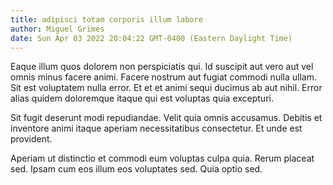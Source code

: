 ```yaml
---
title: adipisci totam corporis illum labore
author: Miguel Grimes
date: Sun Apr 03 2022 20:04:22 GMT-0400 (Eastern Daylight Time)
---
```

Eaque illum quos dolorem non perspiciatis qui. Id suscipit aut vero aut vel omnis minus facere animi. Facere nostrum aut fugiat commodi nulla ullam. Sit est voluptatem nulla error. Et et et animi sequi ducimus ab aut nihil. Error alias quidem doloremque itaque qui est voluptas quia excepturi.

 Sit fugit deserunt modi repudiandae. Velit quia omnis accusamus. Debitis et inventore animi itaque aperiam necessitatibus consectetur. Et unde est provident.

 Aperiam ut distinctio et commodi eum voluptas culpa quia. Rerum placeat sed. Ipsam cum eos illum eos voluptates sed. Quia optio sed.